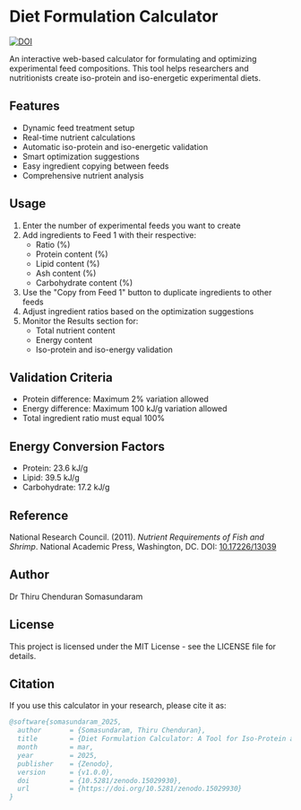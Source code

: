 # Diet Formulation Calculator

[![DOI](https://zenodo.org/badge/DOI/10.5281/zenodo.15029930.svg)](https://doi.org/10.5281/zenodo.15029930)

An interactive web-based calculator for formulating and optimizing experimental feed compositions. This tool helps researchers and nutritionists create iso-protein and iso-energetic experimental diets.

## Features

- Dynamic feed treatment setup
- Real-time nutrient calculations
- Automatic iso-protein and iso-energetic validation
- Smart optimization suggestions
- Easy ingredient copying between feeds
- Comprehensive nutrient analysis

## Usage

1. Enter the number of experimental feeds you want to create
2. Add ingredients to Feed 1 with their respective:
   - Ratio (%)
   - Protein content (%)
   - Lipid content (%)
   - Ash content (%)
   - Carbohydrate content (%)
3. Use the "Copy from Feed 1" button to duplicate ingredients to other feeds
4. Adjust ingredient ratios based on the optimization suggestions
5. Monitor the Results section for:
   - Total nutrient content
   - Energy content
   - Iso-protein and iso-energy validation

## Validation Criteria

- Protein difference: Maximum 2% variation allowed
- Energy difference: Maximum 100 kJ/g variation allowed
- Total ingredient ratio must equal 100%

## Energy Conversion Factors

- Protein: 23.6 kJ/g
- Lipid: 39.5 kJ/g
- Carbohydrate: 17.2 kJ/g

## Reference

National Research Council. (2011). *Nutrient Requirements of Fish and Shrimp*. National Academic Press, Washington, DC. DOI: [10.17226/13039](https://doi.org/10.17226/13039)

## Author

Dr Thiru Chenduran Somasundaram

## License

This project is licensed under the MIT License - see the LICENSE file for details.

## Citation

If you use this calculator in your research, please cite it as:

```bibtex
@software{somasundaram_2025,
  author       = {Somasundaram, Thiru Chenduran},
  title        = {Diet Formulation Calculator: A Tool for Iso-Protein and Iso-Energy Feed Formulation},
  month        = mar,
  year         = 2025,
  publisher    = {Zenodo},
  version      = {v1.0.0},
  doi          = {10.5281/zenodo.15029930},
  url          = {https://doi.org/10.5281/zenodo.15029930}
}
``` 